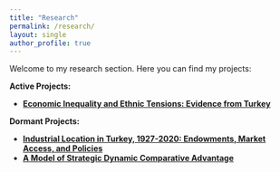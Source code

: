 ```yaml
---
title: "Research"
permalink: /research/
layout: single
author_profile: true
---
```

Welcome to my research section. Here you can find my projects:

**Active Projects:**
- [**Economic Inequality and Ethnic Tensions: Evidence from Turkey**](/research/ethnic-tensions/)

**Dormant Projects:**
- [**Industrial Location in Turkey, 1927-2020: Endowments, Market Access, and Policies**](/research/industrial-location/)
- [**A Model of Strategic Dynamic Comparative Advantage**](/research/industrial-policy/)

